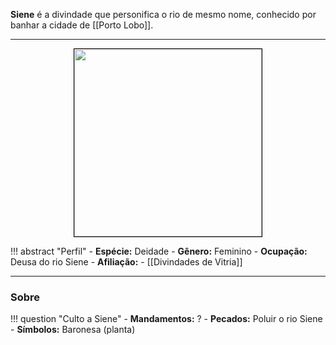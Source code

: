 **Siene** é a divindade que personifica o rio de mesmo nome, conhecido por banhar a cidade de [[Porto Lobo]].

---

<div style="text-align: center;">
<img src="https://i.imgur.com/4iNvJRN.png" width="300" style="border: 1px solid black;">
</div>

!!! abstract "Perfil"
	- **Espécie:** Deidade
	- **Gênero:** Feminino
	- **Ocupação:** Deusa do rio Siene
	- **Afiliação:** 
		- [[Divindades de Vitria]]

---

### Sobre

!!! question "Culto a Siene"
	- **Mandamentos:** ?
	- **Pecados:** Poluir o rio Siene
	- **Símbolos:** Baronesa (planta)